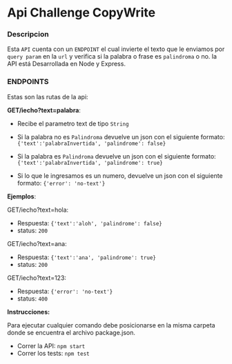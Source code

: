 # Api Challenge CopyWrite



### Descripcion

Esta `API` cuenta con un `ENDPOINT` el cual invierte el texto que le enviamos por `query param` en la `url` y verifica si la palabra o frase es `palindroma` o no. la API está Desarrollada en Node y Express.

### ENDPOINTS

Estas son las rutas de la api:

**GET/iecho?text=palabra**:

* Recibe el parametro text de tipo `String` 

* Si la palabra no es `Palindroma` devuelve un json con el siguiente formato: `{'text':'palabraInvertida', 'palindrome': false}`

* Si la palabra es `Palindroma` devuelve un json con el siguiente formato: `{'text':'palabraInvertida', 'palindrome': true}`

* Si lo que le ingresamos es un numero, devuelve un json con el siguiente formato: `{'error': 'no-text'}`
 
 **Ejemplos**:

GET/iecho?text=hola:
* Respuesta: `{'text':'aloh', 'palindrome': false}`
* status: `200`

GET/iecho?text=ana:
* Respuesta: `{'text':'ana', 'palindrome': true}`
* status: `200`

GET/iecho?text=123:
* Respuesta: `{'error': 'no-text'}`
* status: `400`

**Instrucciones:**

Para ejecutar cualquier comando debe posicionarse en la misma carpeta donde se encuentra el archivo package.json.

* Correr la API: `npm start`
* Correr los tests: `npm test`
